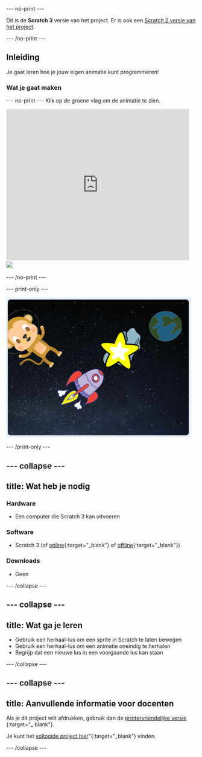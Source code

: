 \--- no-print \---

Dit is de **Scratch 3** versie van het project. Er is ook een [Scratch 2 versie van het project](https://projects.raspberrypi.org/en/projects/lost-in-space-scratch2).

\--- /no-print \---

## Inleiding

Je gaat leren hoe je jouw eigen animatie kunt programmeren!

### Wat je gaat maken

\--- no-print \--- Klik op de groene vlag om de animatie te zien.

<div class="scratch-preview">
  <iframe allowtransparency="true" width="485" height="402" src="https://scratch.mit.edu/projects/embed/276873231/?autostart=false" frameborder="0" scrolling="no"></iframe>
  <img src="images/space-final.png">
</div>

\--- /no-print \---

\--- print-only \---

![Voltooid project](images/showcase_static.png)

\--- /print-only \---

## \--- collapse \---

## title: Wat heb je nodig

### Hardware

- Een computer die Scratch 3 kan uitvoeren

### Software

- Scratch 3 (of [online](http://rpf.io/scratchon){:target="_blank"} of [offline](http://rpf.io/scratchoff){:target="_blank"})

### Downloads

- Geen

\--- /collapse \---

## \--- collapse \---

## title: Wat ga je leren

- Gebruik een herhaal-lus om een sprite in Scratch te laten bewegen
- Gebruik een herhaal-lus om een animatie oneindig te herhalen
- Begrijp dat een nieuwe lus in een voorgaande lus kan staan

\--- /collapse \---

## \--- collapse \---

## title: Aanvullende informatie voor docenten

Als je dit project wilt afdrukken, gebruik dan de [printervriendelijke versie](https://projects.raspberrypi.org/en/projects/lost-in-space/print) {:target="_ blank"}.

Je kunt het [voltooide project hier](http://rpf.io/p/en/lost-in-space-get)"{:target="_blank"} vinden.

\--- /collapse \---